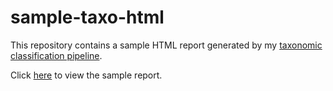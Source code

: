 # sample-taxo-html
This repository contains a sample HTML report generated by my [taxonomic classification pipeline](https://github.com/hasnotif/cavs-taxonomic-classification).

Click [here](https://htmlpreview.github.io/?https://github.com/hasnotif/sample-taxo-html/blob/9aeaa35dc2ad9a7066a810d49dbcddbc3716989a/sample_html/results.html) to view the sample report.
